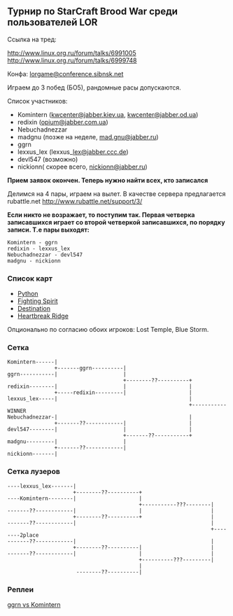 ## Турнир по StarCraft Brood War среди пользователей LOR

Ссылка на тред:

<http://www.linux.org.ru/forum/talks/6991005>
<http://www.linux.org.ru/forum/talks/6999748>

Конфа: lorgame@conference.sibnsk.net

Играем до 3 побед (БО5), рандомные расы допускаются.

Список участников:

  - Komintern (kwcenter@jabber.kiev.ua, kwcenter@jabber.od.ua)
  - redixin (opium@jabber.com.ua)
  - Nebuchadnezzar
  - madgnu (позже на неделе, mad.gnu@jabber.ru)
  - ggrn
  - lexxus\_lex (lexxus\_lex@jabber.ccc.de)
  - devl547 (возможно)
  - nickionn( скорее всего, nickionn@jabber.ru)

**Прием заявок окончен. Теперь нужно найти всех, кто записался**

Делимся на 4 пары, играем на вылет. В качестве сервера предлагается
rubattle.net <http://www.rubattle.net/support/3/>

**Если никто не возражает, то поступим так. Первая четверка записавшихся
играет со второй четверкой записавшихся, по порядку записи. Т.е пары
выходят:**

`Komintern - ggrn`  
`redixin - lexxus_lex`  
`Nebuchadnezzar - devl547`  
`madgnu - nickionn`

### Список карт

  - [Python](http://wiki.teamliquid.net/starcraft/Python)
  - [Fighting
    Spirit](http://wiki.teamliquid.net/starcraft/Fighting_Spirit)
  - [Destination](http://wiki.teamliquid.net/starcraft/Destination)
  - [Heartbreak
    Ridge](http://wiki.teamliquid.net/starcraft/Heartbreak_Ridge)

Опционально по согласию обоих игроков: Lost Temple, Blue Storm.

### Сетка

`Komintern------|`  
`               +-------ggrn----------|`  
`ggrn-----------|                     |`  
`                                     +--------??----------+`  
`redixin--------|                     |                    |`  
`               +-----redixin---------|                    |`  
`lexxus_lex-----|                                          |`  
`                                                          +-----------WINNER`  
`Nebuchadnezzar-|                                          |`  
`               +-------??------------|                    |`  
`devl547--------|                     |                    |`  
`                                     +-------??-----------+`  
`madgnu---------|                     |`  
`               +-------??------------|`  
`nickionn-------|`

### Сетка лузеров

`----lexxus_lex-------|`  
`                     +--------??----------+`  
`----Komintern--------|                    |                `  
`                                          +-----------???--------|`  
`-------??------------|                    |                      |`  
`                     +--------??----------+                      |`  
`-------??------------|                                           |`  
`                                                                 +--------2place`  
`-------??------------|                                           |`  
`                     +--------??----------|                      |`  
`-------??------------|                    |                      |`  
`                                          +----------???---------|`  
`                                          |`  
`                      --------??----------|`

### Реплеи

[ggrn vs Komintern](http://w3dev.org.ua/ggrn-vs-komintern.tar.gz)
